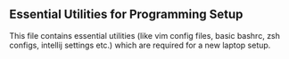 ## Essential Utilities for Programming Setup

This file contains essential utilities (like vim config files, basic bashrc, zsh configs, intellij settings etc.) which are required for a new laptop setup.
